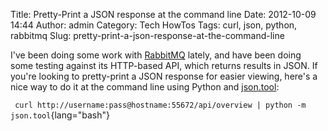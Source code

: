 Title: Pretty-Print a JSON response at the command line
Date: 2012-10-09 14:44
Author: admin
Category: Tech HowTos
Tags: curl, json, python, rabbitmq
Slug: pretty-print-a-json-response-at-the-command-line

I've been doing some work with [RabbitMQ][] lately, and have been doing
some testing against its HTTP-based API, which returns results in JSON.
If you're looking to pretty-print a JSON response for easier viewing,
here's a nice way to do it at the command line using Python and
[json.tool][]:  

` curl http://username:pass@hostname:55672/api/overview | python -m json.tool`{lang="bash"}

  [RabbitMQ]: http://www.rabbitmq.com/
  [json.tool]: http://docs.python.org/library/json.html
